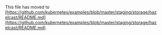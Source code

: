 This file has moved to [https://github.com/kubernetes/examples/blob/master/staging/storage/hazelcast/README.md](https://github.com/kubernetes/examples/blob/master/staging/storage/hazelcast/README.md)
